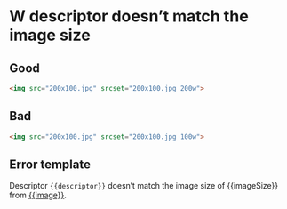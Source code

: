 # W descriptor doesn’t match the image size

## Good

```html
<img src="200x100.jpg" srcset="200x100.jpg 200w">
```

## Bad

```html
<img src="200x100.jpg" srcset="200x100.jpg 100w">
```

## Error template

Descriptor `{{descriptor}}` doesn’t match the image size of {{imageSize}} from [{{image}}]({{imageUrl}}).
